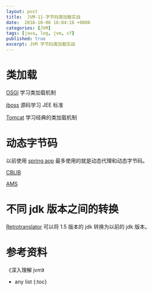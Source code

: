```yaml
---
layout: post
title:  JVM-11-字节码类加载实战
date:  2018-10-08 16:04:16 +0800
categories: [JVM]
tags: [java, log, jvm, sf]
published: true
excerpt: JVM 字节码类加载实战
---
```


# 类加载


[OSGI]() 学习类加载机制

[jboss]() 源码学习 JEE 标准

[Tomcat]() 学习经典的类加载机制


# 动态字节码

以前使用 [spring aop]() 最多使用的就是动态代理和动态字节码。

[CBLIB]()

[AMS]()

# 不同 jdk 版本之间的转换

[Retrotranslator]() 可以将 1.5 版本的 jdk 转换为以前的 jdk 版本。

# 参考资料

《深入理解 jvm》

* any list
{:toc}
